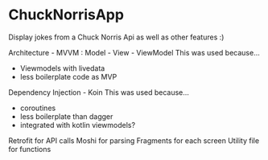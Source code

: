 # ChuckNorrisApp
Display jokes from a Chuck Norris Api as well as other features :)

Architecture - MVVM : Model - View - ViewModel
  This was used because...
  - Viewmodels with livedata
  - less boilerplate code as MVP
  
Dependency Injection - Koin 
  This was used because...
  - coroutines 
  - less boilerplate than dagger
  - integrated with kotlin viewmodels?
  
Retrofit for API calls
Moshi for parsing
Fragments for each screen
Utility file for functions
